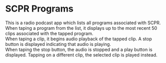 # SCPR Programs
This is a radio podcast app which lists all programs associated with SCPR.<br />
When taping a program from the list, it displays up to the most recent 50 clips associated with the tapped program.<br />
When taping a clip, it begins audio playback of the tapped clip. A stop button is displayed indicating that audio is playing.<br />
When taping the stop button, the audio is stopped and a play button is displayed. Tapping on a different clip, the selected clip is played instead.
